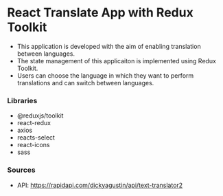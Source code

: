# React Translate App with Redux Toolkit

- This application is developed with the aim of enabling translation between languages.
- The state management of this applicaiton is implemented using Redux Toolkit.
- Users can choose the language in which they want to perform translations and can switch between languages.

### Libraries

- @reduxjs/toolkit
- react-redux
- axios
- reacts-select
- react-icons
- sass

### Sources

- API: https://rapidapi.com/dickyagustin/api/text-translator2
